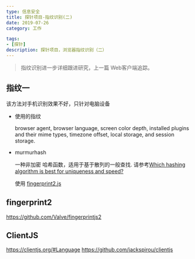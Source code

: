 ```yaml
---
type: 信息安全
title: 探针项目-指纹识别(二)
date: 2019-07-26
category: 工作

tags:
- [探针]
description: 探针项目，浏览器指纹识别（二）
---
```

> 指纹识别进一步详细跟进研究，上一篇    Web客户端追踪。

## 指纹一

该方法对手机识别效果不好，只针对电脑设备
 * 使用的指纹

     browser agent, browser language, screen color depth, installed plugins and their mime types, timezone offset, local storage, and session storage.
 * murmurhash

    一种非加密 哈希函数，适用于基于散列的一般查找.
    请参考[Which hashing algorithm is best for uniqueness and speed?](https://softwareengineering.stackexchange.com/questions/49550/which-hashing-algorithm-is-best-for-uniqueness-and-speed)

    使用 [fingerprint2.js](https://github.com/Valve/fingerprintjs2)

## fingerprint2
https://github.com/Valve/fingerprintjs2

## ClientJS
https://clientjs.org/#Language
https://github.com/jackspirou/clientjs